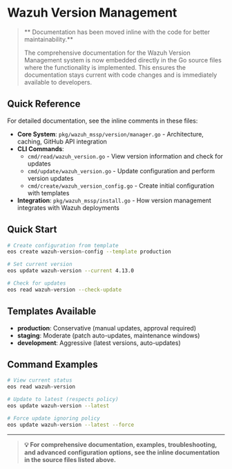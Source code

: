 # Wazuh Version Management

> ** Documentation has been moved inline with the code for better maintainability.**
> 
> The comprehensive documentation for the Wazuh Version Management system is now embedded directly in the Go source files where the functionality is implemented. This ensures the documentation stays current with code changes and is immediately available to developers.

## Quick Reference

For detailed documentation, see the inline comments in these files:

- **Core System**: `pkg/wazuh_mssp/version/manager.go` - Architecture, caching, GitHub API integration
- **CLI Commands**: 
  - `cmd/read/wazuh_version.go` - View version information and check for updates
  - `cmd/update/wazuh_version.go` - Update configuration and perform version updates
  - `cmd/create/wazuh_version_config.go` - Create initial configuration with templates
- **Integration**: `pkg/wazuh_mssp/install.go` - How version management integrates with Wazuh deployments

## Quick Start

```bash
# Create configuration from template
eos create wazuh-version-config --template production

# Set current version
eos update wazuh-version --current 4.13.0

# Check for updates
eos read wazuh-version --check-update
```

## Templates Available

- **production**: Conservative (manual updates, approval required)
- **staging**: Moderate (patch auto-updates, maintenance windows)  
- **development**: Aggressive (latest versions, auto-updates)

## Command Examples

```bash
# View current status
eos read wazuh-version

# Update to latest (respects policy)
eos update wazuh-version --latest

# Force update ignoring policy
eos update wazuh-version --latest --force
```

---

> **💡 For comprehensive documentation, examples, troubleshooting, and advanced configuration options, see the inline documentation in the source files listed above.**
